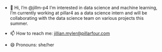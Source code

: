 - 👋 Hi, I’m @jillm-p4
 I’m interested in data science and machine learning,
 I’m currently working at pillar4 as a data science intern and will be collaborating with the data science team on various projects this summer.

- 📫 How to reach me: jillian.myler@pillarfour.com
- 😄 Pronouns: she/her
  

<!---
jillm-p4/jillm-p4 is a ✨ special ✨ repository because its `README.md` (this file) appears on your GitHub profile.
You can click the Preview link to take a look at your changes.
--->
